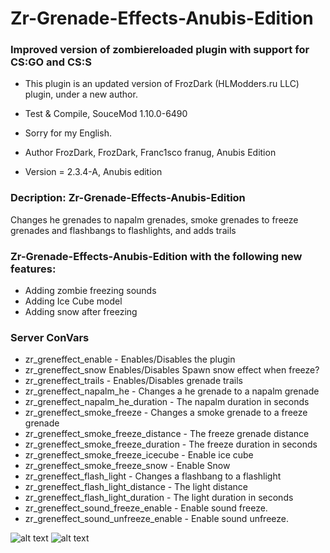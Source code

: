 # Zr-Grenade-Effects-Anubis-Edition

### Improved version of zombiereloaded plugin with support for CS:GO and CS:S

* This plugin is an updated version of FrozDark (HLModders.ru LLC) plugin, under a new author.

* Test & Compile, SouceMod 1.10.0-6490
* Sorry for my English.

* Author FrozDark, FrozDark, Franc1sco franug, Anubis Edition
* Version = 2.3.4-A, Anubis edition

### Decription: Zr-Grenade-Effects-Anubis-Edition

Changes he grenades to napalm grenades, smoke grenades to freeze grenades and flashbangs to flashlights, and adds trails

### Zr-Grenade-Effects-Anubis-Edition with the following new features:

* Adding zombie freezing sounds
* Adding Ice Cube model
* Adding snow after freezing

### Server ConVars

* zr_greneffect_enable - Enables/Disables the plugin
* zr_greneffect_snow Enables/Disables Spawn snow effect when freeze?
* zr_greneffect_trails - Enables/Disables grenade trails
* zr_greneffect_napalm_he - Changes a he grenade to a napalm grenade
* zr_greneffect_napalm_he_duration - The napalm duration in seconds
* zr_greneffect_smoke_freeze - Changes a smoke grenade to a freeze grenade
* zr_greneffect_smoke_freeze_distance - The freeze grenade distance
* zr_greneffect_smoke_freeze_duration - The freeze duration in seconds
* zr_greneffect_smoke_freeze_icecube - Enable ice cube
* zr_greneffect_smoke_freeze_snow - Enable Snow
* zr_greneffect_flash_light - Changes a flashbang to a flashlight
* zr_greneffect_flash_light_distance - The light distance
* zr_greneffect_flash_light_duration - The light duration in seconds
* zr_greneffect_sound_freeze_enable - Enable sound freeze.
* zr_greneffect_sound_unfreeze_enable - Enable sound unfreeze.

![alt text](https://i.ibb.co/R4g9ckh/20201117214107-1.jpg)
![alt text](https://i.ibb.co/KXf8Bzh/20201117214116-1.jpg)